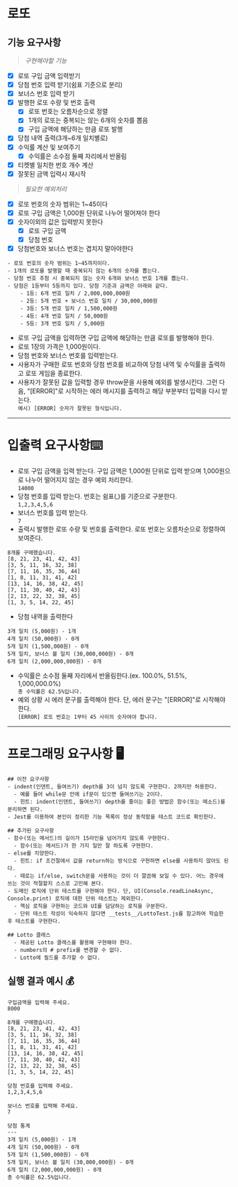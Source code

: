 # 로또

## 기능 요구사항

> _구현해야할 기능_

- [x] 로또 구입 금액 입력받기
- [x] 당첨 번호 입력 받기(쉼표 기준으로 분리)
- [x] 보너스 번호 입력 받기
- [x] 발행한 로또 수량 및 번호 출력
  - [x] 로또 번호는 오름차순으로 정렬
  - [x] 1개의 로또는 중복되는 않는 6개의 숫자를 뽑음
  - [x] 구입 금액에 해당하는 만큼 로또 발행
- [x] 당첨 내역 출력(3개~6개 일치별로)
- [x] 수익률 계산 및 보여주기
  - [x] 수익률은 소수점 둘째 자리에서 반올림
- [x] 티켓별 일치한 번호 개수 계산
- [x] 잘못된 금액 입력시 재시작

> _필요한 예외처리_

- [x] 로또 번호의 숫자 범위는 1~45이다
- [x] 로또 구입 금액은 1,000원 단위로 나누어 떨어져야 한다
- [x] 숫자이외의 값은 입력받지 못한다
  - [x] 로또 구입 금액
  - [x] 당첨 번호
- [x] 당첨번호와 보너스 번호는 겹치지 말아야한다

```
- 로또 번호의 숫자 범위는 1~45까지이다.
- 1개의 로또를 발행할 때 중복되지 않는 6개의 숫자를 뽑는다.
- 당첨 번호 추첨 시 중복되지 않는 숫자 6개와 보너스 번호 1개를 뽑는다.
- 당첨은 1등부터 5등까지 있다. 당첨 기준과 금액은 아래와 같다.
    - 1등: 6개 번호 일치 / 2,000,000,000원
    - 2등: 5개 번호 + 보너스 번호 일치 / 30,000,000원
    - 3등: 5개 번호 일치 / 1,500,000원
    - 4등: 4개 번호 일치 / 50,000원
    - 5등: 3개 번호 일치 / 5,000원
```

- 로또 구입 금액을 입력하면 구입 금액에 해당하는 만큼 로또를 발행해야 한다.
- 로또 1장의 가격은 1,000원이다.
- 당첨 번호와 보너스 번호를 입력받는다.
- 사용자가 구매한 로또 번호와 당첨 번호를 비교하여 당첨 내역 및 수익률을 출력하고 로또 게임을 종료한다.
- 사용자가 잘못된 값을 입력할 경우 throw문을 사용해 예외를 발생시킨다. 그런 다음, "[ERROR]"로 시작하는 에러 메시지를 출력하고 해당 부분부터 입력을 다시 받는다.  
  `예시) [ERROR] 숫자가 잘못된 형식입니다.`

---

# 입출력 요구사항⌨️

- 로또 구입 금액을 입력 받는다. 구입 금액은 1,000원 단위로 입력 받으며 1,000원으로 나누어 떨어지지 않는 경우 예외 처리한다.  
  `14000`
- 당첨 번호를 입력 받는다. 번호는 쉼표(,)를 기준으로 구분한다.  
  `1,2,3,4,5,6`
- 보너스 번호를 입력 받는다.  
  `7`
- 출력시 발행한 로또 수량 및 번호를 출력한다. 로또 번호는 오름차순으로 정렬하여 보여준다.

```
8개를 구매했습니다.
[8, 21, 23, 41, 42, 43]
[3, 5, 11, 16, 32, 38]
[7, 11, 16, 35, 36, 44]
[1, 8, 11, 31, 41, 42]
[13, 14, 16, 38, 42, 45]
[7, 11, 30, 40, 42, 43]
[2, 13, 22, 32, 38, 45]
[1, 3, 5, 14, 22, 45]
```

- 당첨 내역을 출력한다

```
3개 일치 (5,000원) - 1개
4개 일치 (50,000원) - 0개
5개 일치 (1,500,000원) - 0개
5개 일치, 보너스 볼 일치 (30,000,000원) - 0개
6개 일치 (2,000,000,000원) - 0개
```

- 수익률은 소수점 둘째 자리에서 반올림한다.(ex. 100.0%, 51.5%, 1,000,000.0%)  
  `총 수익률은 62.5%입니다.`
- 예외 상황 시 에러 문구를 출력해야 한다. 단, 에러 문구는 "[ERROR]"로 시작해야 한다.  
  `[ERROR] 로또 번호는 1부터 45 사이의 숫자여야 합니다.`

---

# 프로그래밍 요구사항 🖥️

    ## 이전 요구사항
    - indent(인덴트, 들여쓰기) depth를 3이 넘지 않도록 구현한다. 2까지만 허용한다.
      - 예를 들어 while문 안에 if문이 있으면 들여쓰기는 2이다.
      - 힌트: indent(인덴트, 들여쓰기) depth를 줄이는 좋은 방법은 함수(또는 메소드)를 분리하면 된다.
    - Jest를 이용하여 본인이 정리한 기능 목록이 정상 동작함을 테스트 코드로 확인한다.

    ## 추가된 요구사항
    - 함수(또는 메서드)의 길이가 15라인을 넘어가지 않도록 구현한다.
      - 함수(또는 메서드)가 한 가지 일만 잘 하도록 구현한다.
    - else를 지양한다.
      - 힌트: if 조건절에서 값을 return하는 방식으로 구현하면 else를 사용하지 않아도 된다.
      - 때로는 if/else, switch문을 사용하는 것이 더 깔끔해 보일 수 있다. 어느 경우에 쓰는 것이 적절할지 스스로 고민해 본다.
    - 도메인 로직에 단위 테스트를 구현해야 한다. 단, UI(Console.readLineAsync, Console.print) 로직에 대한 단위 테스트는 제외한다.
      - 핵심 로직을 구현하는 코드와 UI를 담당하는 로직을 구분한다.
      - 단위 테스트 작성이 익숙하지 않다면 __tests__/LottoTest.js를 참고하여 학습한 후 테스트를 구현한다.

    ## Lotto 클래스
      - 제공된 Lotto 클래스를 활용해 구현해야 한다.
      - numbers의 # prefix를 변경할 수 없다.
      - Lotto에 필드를 추가할 수 없다.

## 실행 결과 예시 💰

```
구입금액을 입력해 주세요.
8000

8개를 구매했습니다.
[8, 21, 23, 41, 42, 43]
[3, 5, 11, 16, 32, 38]
[7, 11, 16, 35, 36, 44]
[1, 8, 11, 31, 41, 42]
[13, 14, 16, 38, 42, 45]
[7, 11, 30, 40, 42, 43]
[2, 13, 22, 32, 38, 45]
[1, 3, 5, 14, 22, 45]

당첨 번호를 입력해 주세요.
1,2,3,4,5,6

보너스 번호를 입력해 주세요.
7

당첨 통계
---
3개 일치 (5,000원) - 1개
4개 일치 (50,000원) - 0개
5개 일치 (1,500,000원) - 0개
5개 일치, 보너스 볼 일치 (30,000,000원) - 0개
6개 일치 (2,000,000,000원) - 0개
총 수익률은 62.5%입니다.
```
